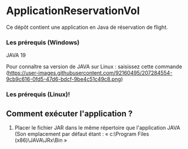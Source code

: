 # ApplicationReservationVol
Ce dépôt contient une application en Java de réservation de flight.

### Les prérequis (Windows) 
JAVA 19

Pour connaître sa version de JAVA sur Linux : saisissez cette commande 
(https://user-images.githubusercontent.com/92160495/207284554-9cb9c616-0fd5-47d6-bdcf-9be4c51c49c8.png)


### Les prérequis (Linux)!



## Comment exécuter l'application ?

1. Placer le fichier JAR dans le même répertoire que l'application JAVA (Son emplacement par défaut étant : « c:\Program Files (x86)\JAVA\JRx\Bin »
